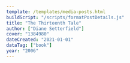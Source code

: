 ```yaml
---
template: /templates/media-posts.html
buildScript: "/scripts/formatPostDetails.js"
title: "The Thirteenth Tale"
author: ["Diane Setterfield"]
cover: "1384980"
dateCreated: "2021-01-01"
dataTag: ["book"]
year: "2006"
---
```


